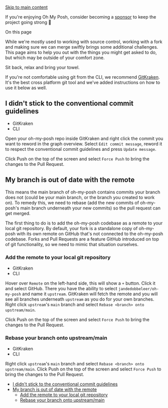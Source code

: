 [Skip to main content](https://ohmyposh.dev/docs/contributing/git#__docusaurus_skipToContent_fallback)

If you're enjoying Oh My Posh, consider becoming a [sponsor](https://github.com/sponsors/JanDeDobbeleer) to keep the project going strong 💪

On this page

While we're mostly used to working with source control, working with a fork and making sure
we can merge swiftly brings some additional challenges. This page aims to help you out with the things you might
get asked to do, but which may be outside of your comfort zone.

Sit back, relax and bring your towel.

If you're not comfortable using git from the CLI, we recommend [GitKraken](https://www.gitkraken.com/invite/nQmDPR9D). It's the best cross platform git tool and
we've added instructions on how to use it below as well.

## I didn't stick to the conventional commit guidelines [​](https://ohmyposh.dev/docs/contributing/git\#i-didnt-stick-to-the-conventional-commit-guidelines "Direct link to I didn't stick to the conventional commit guidelines")

- GitKraken
- CLI

Open your oh-my-posh repo inside GitKraken and right click the commit you want to reword in the graph overview.
Select `Edit commit message`, reword it to respect the conventional commit guidelines and press `Update message`.

Click Push on the top of the screen and select `Force Push` to bring the changes to the Pull Request.

## My branch is out of date with the remote [​](https://ohmyposh.dev/docs/contributing/git\#my-branch-is-out-of-date-with-the-remote "Direct link to My branch is out of date with the remote")

This means the main branch of oh-my-posh contains commits your branch does not (could be your main branch, or the branch you created to work on).
To remedy this, we need to rebase (add the new commits of oh-my-posh's main branch underneath your new commits) so the pull request can get merged.

The first thing to do is to add the oh-my-posh codebase as a remote to your local git repository. By default, your fork is a standalone copy
of oh-my-posh with its own remote on GitHub that's not connected to the oh-my-posh codebase. Forks and Pull Requests are a feature GitHub introduced
on top of git functionality, so we need to mimic that situation ourselves.

### Add the remote to your local git repository [​](https://ohmyposh.dev/docs/contributing/git\#add-the-remote-to-your-local-git-repository "Direct link to Add the remote to your local git repository")

- GitKraken
- CLI

Hover over `Remote` on the left-hand side, this will show a `+` button. Click it and select GitHub. There you have the ability to select
`jandedobbeleer/oh-my-posh` and name it `upstream`. GitKraken will fetch the remote and you will see all branches underneath `upstream` as
you do for your own branches. Right click `upstream`'s `main` branch and select `Rebase <branch> onto upstream/main`.

Click Push on the top of the screen and select `Force Push` to bring the changes to the Pull Request.

### Rebase your branch onto upstream/main [​](https://ohmyposh.dev/docs/contributing/git\#rebase-your-branch-onto-upstreammain "Direct link to Rebase your branch onto upstream/main")

- GitKraken
- CLI

Right click `upstream`'s `main` branch and select `Rebase <branch> onto upstream/main`. Click Push on the top of the screen and select
`Force Push` to bring the changes to the Pull Request.

- [I didn't stick to the conventional commit guidelines](https://ohmyposh.dev/docs/contributing/git#i-didnt-stick-to-the-conventional-commit-guidelines)
- [My branch is out of date with the remote](https://ohmyposh.dev/docs/contributing/git#my-branch-is-out-of-date-with-the-remote)
  - [Add the remote to your local git repository](https://ohmyposh.dev/docs/contributing/git#add-the-remote-to-your-local-git-repository)
  - [Rebase your branch onto upstream/main](https://ohmyposh.dev/docs/contributing/git#rebase-your-branch-onto-upstreammain)